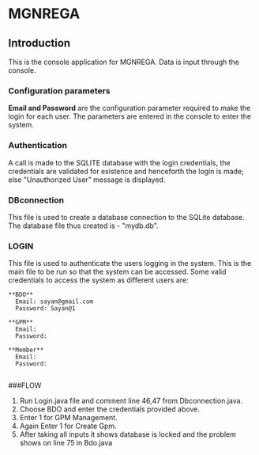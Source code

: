 MGNREGA
================================

Introduction
----
This is the console application for MGNREGA. Data is input through the console.


### Configuration parameters
**Email and Password** are the configuration parameter required to make the login for each user.
The parameters are entered in the console to enter the system.

### Authentication
A call is made to the SQLITE database with the login credentials, the credentials are validated for existence and henceforth the login is made; else "Unauthorized User" message is displayed.

### DBconnection 
This file is used to create a database connection to the SQLite database. The database file thus created is - "mydb.db".

### LOGIN
This file is used to authenticate the users logging in the system. This is the  main file to be run so that the system can be accessed. 
Some valid credentials to access the system as different users are:

```
**BDO**  
  Email: sayan@gmail.com
  Password: Sayan@1

**GPM**
  Email: 
  Password: 

**Member**
  Email: 
  Password: 
   
```


###FLOW
1. Run Login.java file and comment line 46,47 from Dbconnection.java.
2. Choose BDO and enter the credentials provided above.
3. Enter 1 for GPM Management.
4. Again Enter 1 for Create Gpm.
5. After taking all inputs it shows database is locked and the problem shows on line 75 in Bdo.java 

